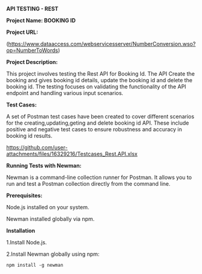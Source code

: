 **API TESTING - REST**

**Project Name: BOOKING ID**


**Project URL:**

(https://www.dataaccess.com/webservicesserver/NumberConversion.wso?op=NumberToWords)


**Project Description:**

This project involves testing the Rest API for Booking Id. The API Create the booking and gives booking id details, update the booking id and delete the booking id. The testing focuses on validating the functionality of the API endpoint and handling various input scenarios.

**Test Cases:**

A set of Postman test cases have been created to cover different scenarios for the creating,updating,geting and delete booking id API. These include positive and negative test cases to ensure robustness and accuracy in booking id results.

https://github.com/user-attachments/files/16329216/Testcases_Rest.API.xlsx

**Running Tests with Newman:**

Newman is a command-line collection runner for Postman. It allows you to run and test a Postman collection directly from the command line.

**Prerequisites:**

Node.js installed on your system.

Newman installed globally via npm.

**Installation**

1.Install Node.js.

2.Install Newman globally using npm:

    npm install -g newman




